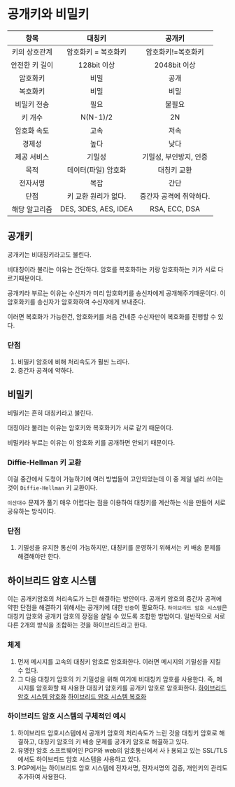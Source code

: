 # 공개키와 비밀키

| 항목 | 대칭키 | 공개키|
|:----:|:----:|:----:|
|키의 상호관계| 암호화키 = 복호화키 | 암호화키!=복호화키|
|안전한 키 길이 | 128bit 이상| 2048bit 이상|
|암호화키|비밀|공개|
|복호화키|비밀|비밀|
|비밀키 전송|필요|불필요|
|키 개수|N(N-1)/2|2N|
|암호화 속도|고속|저속|
|경제성|높다|낮다|
|제공 서비스|기밀성|기밀성, 부인방지, 인증|
|목적|데이터(파일) 암호화|대칭키 교환|
|전자서명|복잡|간단|
|단점|키 교환 원리가 없다.|중간자 공격에 취약하다.|
|해당 알고리즘|DES, 3DES, AES, IDEA|RSA, ECC, DSA|

## 공개키

공개키는 비대칭키라고도 불린다.

비대칭이라 불리는 이유는 간단하다.
암호를 복호화하는 키랑 암호화하는 키가 서로 다르기때문이다.

공개키라 부르는 이유는 수신자가 미리 암호화키를 송신자에게 공개해주기때문이다.
이 암호화키를 송신자가 암호화하여 수신자에게 보내준다.

이러면 복호화가 가능한건, 암호화키를 처음 건네준 수신자만이 복호화를 진행할 수 있다.

### 단점
1. 비밀키 암호에 비해 처리속도가 훨씬 느리다.
2. 중간자 공격에 약하다.

## 비밀키

비밀키는 흔히 대칭키라고 불린다.

대칭이라 불리는 이유는
암호키와 복호화키가 서로 같기 때문이다.

비밀키라 부르는 이유는 이 암호화 키를 공개하면 안되기 때문이다.

### Diffie-Hellman 키 교환

이걸 중간에서 도청이 가능하기에 여러 방법들이 고안되었는데
이 중 제일 널리 쓰이는 것이 `Diffie-Hellman` 키 교환이다.

`이산대수` 문제가 풀기 매우 어렵다는 점을 이용하여
대칭키를 계산하는 식을 만들어 서로 공유하는 방식이다.

### 단점
1. 기밀성을 유지한 통신이 가능하지만, 대칭키를 운영하기 위해서는 키 배송 문제를 해결해야만 한다.

## 하이브리드 암호 시스템
이는 공개키암호의 처리속도가 느린 해결하는 방안이다.
공개키 암호의 중간자 공격에 약한 단점을 해결하기 위해서는 공개키에 대한 `인증`이 필요하다.
`하이브리드 암호 시스템`은 대칭키 암호와 공개키 암호의 장점을 살릴 수 있도록 조합한 방법이다.
일반적으로 서로 다른 2개의 방식을 조합하는 것을 하이브리드라고 한다.

### 체계
1. 먼저 메시지를 고속의 대칭키 암호로 암호화한다. 이러면 메시지의 기밀성을 지킬 수 있다.
2. 그 다음 대칭키 암호의 키 기밀성을 위해 여기에 비대칭키 암호를 사용한다.
즉, 메시지를 암호화할 때 사용한 대칭키 암호키를 공개키 암호로 암호화한다.
[하이브리드 암호 시스템 암호화](./Image/하이브리드-암호-암호화.png)
[하이브리드 암호 시스템 복호화](./Image/하이브리드-암호-복호화.png)

### 하이브리드 암호 시스템의 구체적인 예시
1. 하이브리드 암호시스템에서 공개키 암호의 처리속도가 느린 것을 대칭키 암호로 해결하고, 대칭키 암호의 키 배송 문제를 공개키 암호로 해결하고 있다.
2. 유명한 암호 소프트웨어인 PGP와 web의 암호통신에서 사ㅏ용되고 있는 SSL/TLS에서도 하이브리드 암호 시스템을 사용하고 있다.
3. PGP에서는 하이브리드 암호 시스템에 전자서명, 전자서명의 검증, 개인키의 관리도 추가하여 사용한다.
